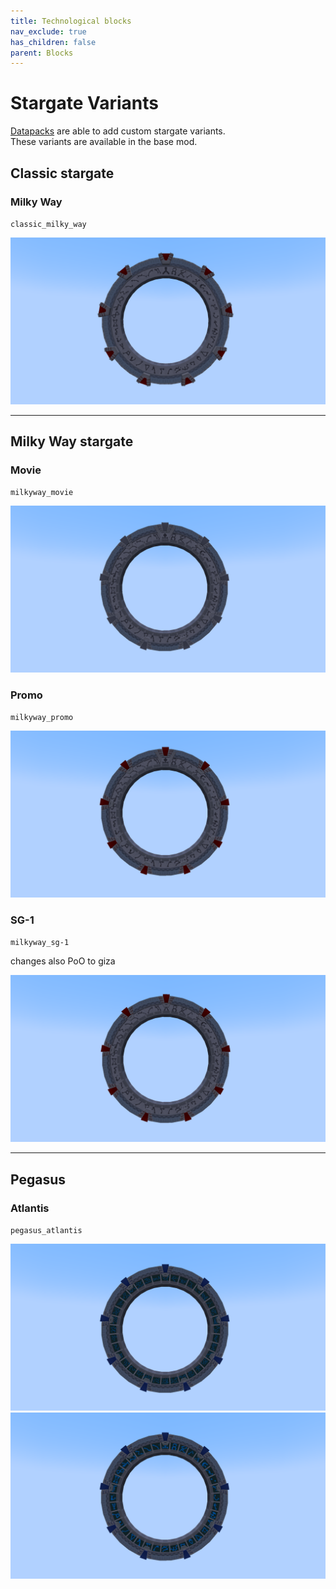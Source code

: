 ```yaml
---
title: Technological blocks
nav_exclude: true
has_children: false
parent: Blocks
---
```


# Stargate Variants
[Datapacks](/docs/datapacks) are able to add custom stargate variants.  
These variants are available in the base mod.

## Classic stargate
### Milky Way
`classic_milky_way`

![Classic stargate Milky Way variant](/assets/img/blocks/technological/variants/classic_milkyway.png)

___

## Milky Way stargate
### Movie 
`milkyway_movie`

![Milky Way stargate movie variant](/assets/img/blocks/technological/variants/milkyway_movie.png)

### Promo
`milkyway_promo`

![Milky Way stargate promo variant](/assets/img/blocks/technological/variants/milkyway_promo.png)

### SG-1
`milkyway_sg-1`

changes also PoO to giza

![Milky Way stargate SG-1 variant](/assets/img/blocks/technological/variants/milkyway_sg-1.png)

___

## Pegasus

### Atlantis
`pegasus_atlantis`

![Pegasus stargate atlantis_variant](/assets/img/blocks/technological/variants/pegasus_atlantis.png)
![Pegasus stargate Milky Way symbols](/assets/img/blocks/technological/variants/pegasus_milkyway_symbols.png)